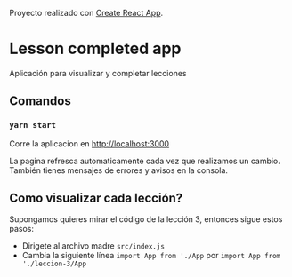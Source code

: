 Proyecto realizado con [Create React App](https://github.com/facebook/create-react-app).

# Lesson completed app

Aplicación para visualizar y completar lecciones

## Comandos

### `yarn start`

Corre la aplicacion en [http://localhost:3000](http://localhost:3000)

La pagina refresca automaticamente cada vez que realizamos un cambio.<br />
También tienes mensajes de errores y avisos en la consola.

## Como visualizar cada lección?

Supongamos quieres mirar el código de la lección 3, entonces sigue estos pasos:

- Dirigete al archivo madre `src/index.js`
- Cambia la siguiente línea `import App from './App` por `import App from './leccion-3/App`

